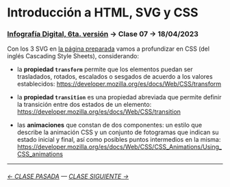 # Introducción a HTML, SVG y CSS

### [Infografía Digital, 6ta. versión](https://github.com/profesorfaco/dno075-2023-1#readme) → Clase 07 → 18/04/2023

Con los 3 SVG en [la página preparada](https://profesorfaco.github.io/dno075-2023-1/clase-07) vamos a profundizar en CSS (del inglés Cascading Style Sheets), considerando: 

- la **propiedad `transform`** permite que los elementos puedan ser trasladados, rotados, escalados o sesgados de acuerdo a los valores establecidos: https://developer.mozilla.org/es/docs/Web/CSS/transform

- la **propiedad `transition`** es una propiedad abreviada que permite definir la transición entre dos estados de un elemento: https://developer.mozilla.org/es/docs/Web/CSS/transition

- las **animaciones** que constan de dos componentes: un estilo que describe la animación CSS y un conjunto de fotogramas que indican su estado inicial y final, así como posibles puntos intermedios en la misma: https://developer.mozilla.org/es/docs/Web/CSS/CSS_Animations/Using_CSS_animations

- - - - - -

###### [← CLASE PASADA](https://github.com/profesorfaco/dno075-2023-1/tree/main/clase-06) — [CLASE SIGUIENTE →](https://github.com/profesorfaco/dno075-2023-1/tree/main/clase-08) 
